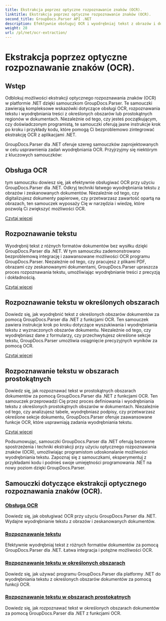 ```yaml
---
title: Ekstrakcja poprzez optyczne rozpoznawanie znaków (OCR).
linktitle: Ekstrakcja poprzez optyczne rozpoznawanie znaków (OCR).
second_title: GroupDocs.Parser API .NET
description: Efektywnie obsługuj OCR i wyodrębniaj tekst z obrazów i dokumentów za pomocą GroupDocs.Parser dla .NET. Zwiększ swoje możliwości OCR już dziś!
weight: 28
url: /pl/net/ocr-extraction/
---
```


# Ekstrakcja poprzez optyczne rozpoznawanie znaków (OCR).


## Wstęp

Odblokuj możliwości ekstrakcji optycznego rozpoznawania znaków (OCR) w platformie .NET dzięki samouczkom GroupDocs.Parser. Te samouczki zawierają kompleksowe wskazówki dotyczące obsługi OCR, rozpoznawania tekstu i wyodrębniania treści z określonych obszarów lub prostokątnych regionów w dokumentach. Niezależnie od tego, czy jesteś początkującym, czy doświadczonym programistą, te samouczki oferują jasne instrukcje krok po kroku i przykłady kodu, które pomogą Ci bezproblemowo zintegrować ekstrakcję OCR z aplikacjami .NET.

GroupDocs.Parser dla .NET oferuje szereg samouczków zaprojektowanych w celu usprawnienia zadań wyodrębniania OCR. Przyjrzyjmy się niektórym z kluczowych samouczków:

## Obsługa OCR
tym samouczku dowiesz się, jak efektywnie obsługiwać OCR przy użyciu GroupDocs.Parser dla .NET. Odkryj techniki łatwego wyodrębniania tekstu z obrazów i zeskanowanych dokumentów. Niezależnie od tego, czy digitalizujesz dokumenty papierowe, czy przetwarzasz zawartość opartą na obrazach, ten samouczek wyposaży Cię w narzędzia i wiedzę, które pozwolą Ci zwiększyć możliwości OCR.

[Czytaj więcej](./handling-ocr/)

## Rozpoznawanie tekstu
Wyodrębnij tekst z różnych formatów dokumentów bez wysiłku dzięki GroupDocs.Parser dla .NET. W tym samouczku zademonstrowano bezproblemową integrację i zaawansowane możliwości OCR programu GroupDocs.Parser. Niezależnie od tego, czy pracujesz z plikami PDF, obrazami czy zeskanowanymi dokumentami, GroupDocs.Parser upraszcza proces rozpoznawania tekstu, umożliwiając wyodrębnianie treści z precyzją i dokładnością.

[Czytaj więcej](./recognizing-text/)

## Rozpoznawanie tekstu w określonych obszarach
Dowiedz się, jak wyodrębnić tekst z określonych obszarów dokumentów za pomocą GroupDocs.Parser dla .NET z funkcjami OCR. Ten samouczek zawiera instrukcje krok po kroku dotyczące wyszukiwania i wyodrębniania tekstu z wyznaczonych obszarów dokumentu. Niezależnie od tego, czy wyodrębniasz dane z formularzy, czy przechwytujesz określone sekcje tekstu, GroupDocs.Parser umożliwia osiągnięcie precyzyjnych wyników za pomocą OCR.

[Czytaj więcej](./recognizing-text-in-specific-areas/)

## Rozpoznawanie tekstu w obszarach prostokątnych
Dowiedz się, jak rozpoznawać tekst w prostokątnych obszarach dokumentów za pomocą GroupDocs.Parser dla .NET z funkcjami OCR. Ten samouczek przeprowadzi Cię przez proces definiowania i wyodrębniania tekstu z określonych prostokątnych obszarów w dokumentach. Niezależnie od tego, czy analizujesz tabele, wyodrębniasz podpisy, czy przetwarzasz określone sekcje dokumentu, GroupDocs.Parser oferuje zaawansowane funkcje OCR, które usprawniają zadania wyodrębniania tekstu.

[Czytaj więcej](./recognizing-text-in-rectangular-regions/)

Podsumowując, samouczki GroupDocs.Parser dla .NET oferują bezcenne spostrzeżenia i techniki ekstrakcji przy użyciu optycznego rozpoznawania znaków (OCR), umożliwiając programistom udoskonalanie możliwości wyodrębniania tekstu. Zapoznaj się z samouczkami, eksperymentuj z przykładami kodu i podnieś swoje umiejętności programowania .NET na nowy poziom dzięki GroupDocs.Parser.
## Samouczki dotyczące ekstrakcji optycznego rozpoznawania znaków (OCR).
### [Obsługa OCR](./handling-ocr/)
Dowiedz się, jak obsługiwać OCR przy użyciu GroupDocs.Parser dla .NET. Wydajne wyodrębnianie tekstu z obrazów i zeskanowanych dokumentów.
### [Rozpoznawanie tekstu](./recognizing-text/)
Efektywnie wyodrębniaj tekst z różnych formatów dokumentów za pomocą GroupDocs.Parser dla .NET. Łatwa integracja i potężne możliwości OCR.
### [Rozpoznawanie tekstu w określonych obszarach](./recognizing-text-in-specific-areas/)
Dowiedz się, jak używać programu GroupDocs.Parser dla platformy .NET do wyodrębniania tekstu z określonych obszarów dokumentów za pomocą funkcji OCR.
### [Rozpoznawanie tekstu w obszarach prostokątnych](./recognizing-text-in-rectangular-regions/)
Dowiedz się, jak rozpoznawać tekst w określonych obszarach dokumentów za pomocą GroupDocs.Parser dla .NET z funkcjami OCR.